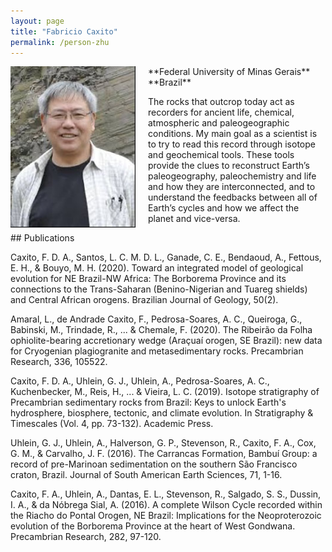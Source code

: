```yaml
---
layout: page
title: "Fabricio Caxito"
permalink: /person-zhu
---
```


<img src="images/person-zhu.jpg" style="width:200px; float:left; margin-right:20px;"/>
**Federal University of Minas Gerais**  
**Brazil**  
<facaxito@yahoo.com.br>

The rocks that outcrop today act as recorders for ancient life, chemical, atmospheric and paleogeographic conditions. My main goal as a scientist is to try to read this record through isotope and geochemical tools. These tools provide the clues to reconstruct Earth’s paleogeography, paleochemistry and life and how they are interconnected, and to understand the feedbacks between all of Earth’s cycles and how we affect the planet and vice-versa.

<div style="clear:both"></div>
## Publications

Caxito, F. D. A., Santos, L. C. M. D. L., Ganade, C. E., Bendaoud, A., Fettous, E. H., & Bouyo, M. H. (2020). Toward an integrated model of geological evolution for NE Brazil-NW Africa: The Borborema Province and its connections to the Trans-Saharan (Benino-Nigerian and Tuareg shields) and Central African orogens. Brazilian Journal of Geology, 50(2).
 
Amaral, L., de Andrade Caxito, F., Pedrosa-Soares, A. C., Queiroga, G., Babinski, M., Trindade, R., ... & Chemale, F. (2020). The Ribeirão da Folha ophiolite-bearing accretionary wedge (Araçuaí orogen, SE Brazil): new data for Cryogenian plagiogranite and metasedimentary rocks. Precambrian Research, 336, 105522.
 
Caxito, F. D. A., Uhlein, G. J., Uhlein, A., Pedrosa-Soares, A. C., Kuchenbecker, M., Reis, H., ... & Vieira, L. C. (2019). Isotope stratigraphy of Precambrian sedimentary rocks from Brazil: Keys to unlock Earth's hydrosphere, biosphere, tectonic, and climate evolution. In Stratigraphy & Timescales (Vol. 4, pp. 73-132). Academic Press.
 
Uhlein, G. J., Uhlein, A., Halverson, G. P., Stevenson, R., Caxito, F. A., Cox, G. M., & Carvalho, J. F. (2016). The Carrancas Formation, Bambuí Group: a record of pre-Marinoan sedimentation on the southern São Francisco craton, Brazil. Journal of South American Earth Sciences, 71, 1-16.
 
Caxito, F. A., Uhlein, A., Dantas, E. L., Stevenson, R., Salgado, S. S., Dussin, I. A., & da Nóbrega Sial, A. (2016). A complete Wilson Cycle recorded within the Riacho do Pontal Orogen, NE Brazil: Implications for the Neoproterozoic evolution of the Borborema Province at the heart of West Gondwana. Precambrian Research, 282, 97-120.
